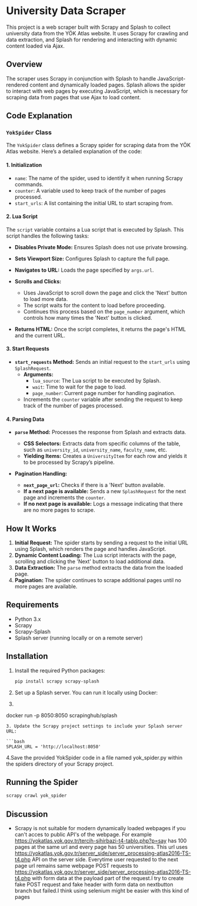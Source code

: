 # University Data Scraper

This project is a web scraper built with Scrapy and Splash to collect university data from the YÖK Atlas website. It uses Scrapy for crawling and data extraction, and Splash for rendering and interacting with dynamic content loaded via Ajax.

## Overview

The scraper uses Scrapy in conjunction with Splash to handle JavaScript-rendered content and dynamically loaded pages. Splash allows the spider to interact with web pages by executing JavaScript, which is necessary for scraping data from pages that use Ajax to load content.

## Code Explanation

### `YokSpider` Class

The `YokSpider` class defines a Scrapy spider for scraping data from the YÖK Atlas website. Here’s a detailed explanation of the code:

#### 1. **Initialization**

- `name`: The name of the spider, used to identify it when running Scrapy commands.
- `counter`: A variable used to keep track of the number of pages processed.
- `start_urls`: A list containing the initial URL to start scraping from.

#### 2. **Lua Script**

The `script` variable contains a Lua script that is executed by Splash. This script handles the following tasks:

- **Disables Private Mode:** Ensures Splash does not use private browsing.
- **Sets Viewport Size:** Configures Splash to capture the full page.
- **Navigates to URL:** Loads the page specified by `args.url`.
- **Scrolls and Clicks:**
  - Uses JavaScript to scroll down the page and click the 'Next' button to load more data.
  - The script waits for the content to load before proceeding.
  - Continues this process based on the `page_number` argument, which controls how many times the 'Next' button is clicked.

- **Returns HTML:** Once the script completes, it returns the page's HTML and the current URL.

#### 3. **Start Requests**

- **`start_requests` Method:** Sends an initial request to the `start_urls` using `SplashRequest`.
  - **Arguments:**
    - `lua_source`: The Lua script to be executed by Splash.
    - `wait`: Time to wait for the page to load.
    - `page_number`: Current page number for handling pagination.
  - Increments the `counter` variable after sending the request to keep track of the number of pages processed.

#### 4. **Parsing Data**

- **`parse` Method:** Processes the response from Splash and extracts data.
  - **CSS Selectors:** Extracts data from specific columns of the table, such as `university_id`, `university_name`, `faculty_name`, etc.
  - **Yielding Items:** Creates a `UniversityItem` for each row and yields it to be processed by Scrapy’s pipeline.

- **Pagination Handling:**
  - **`next_page_url`:** Checks if there is a 'Next' button available.
  - **If a next page is available:** Sends a new `SplashRequest` for the next page and increments the `counter`.
  - **If no next page is available:** Logs a message indicating that there are no more pages to scrape.

## How It Works

1. **Initial Request:** The spider starts by sending a request to the initial URL using Splash, which renders the page and handles JavaScript.
2. **Dynamic Content Loading:** The Lua script interacts with the page, scrolling and clicking the 'Next' button to load additional data.
3. **Data Extraction:** The `parse` method extracts the data from the loaded page.
4. **Pagination:** The spider continues to scrape additional pages until no more pages are available.

## Requirements

- Python 3.x
- Scrapy
- Scrapy-Splash
- Splash server (running locally or on a remote server)

## Installation

1. Install the required Python packages:

   ```bash
   pip install scrapy scrapy-splash
    ```
2. Set up a Splash server. You can run it locally using Docker:
3. 
   ```bash
  docker run -p 8050:8050 scrapinghub/splash
   ```
3. Update the Scrapy project settings to include your Splash server URL:

   ```bash
   SPLASH_URL = 'http://localhost:8050'
   ```
4.Save the provided YokSpider code in a file named yok_spider.py within the spiders directory of your Scrapy project.

## Running the Spider
 ```bash
scrapy crawl yok_spider
   ```
## Discussion

- Scrapy is not suitable for modern dynamically loaded webpages if you can't acces to public API's of the webpage. For example https://yokatlas.yok.gov.tr/tercih-sihirbazi-t4-tablo.php?p=say has 100 pages at the same url and every page
has 50 universities. This url uses https://yokatlas.yok.gov.tr/server_side/server_processing-atlas2016-TS-t4.php API on the server side. Everytime user requested to the next page url remains same webpage POST requests to https://yokatlas.yok.gov.tr/server_side/server_processing-atlas2016-TS-t4.php
with form data at the payload part of the request.I try to create fake POST request and fake header  with form data on nextbutton branch but failed.I think using selenium might be easier with this kind of pages



